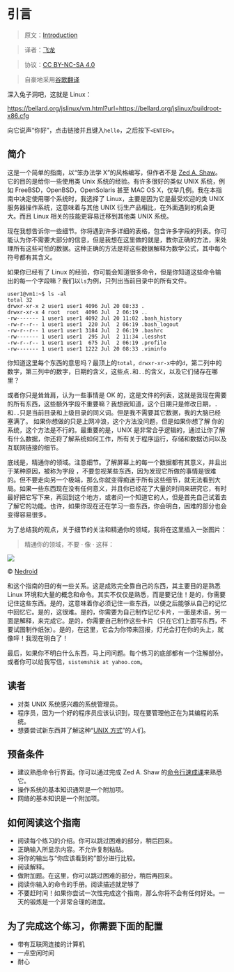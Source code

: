 # 引言

> 原文：[Introduction](https://archive.fo/xDb8o)

> 译者：[飞龙](https://github.com/wizardforcel)

> 协议：[CC BY-NC-SA 4.0](http://creativecommons.org/licenses/by-nc-sa/4.0/)

> 自豪地采用[谷歌翻译](https://translate.google.cn/)

深入兔子洞吧，这就是 Linux：

<https://bellard.org/jslinux/vm.html?url=https://bellard.org/jslinux/buildroot-x86.cfg>

向它说声“你好”，点击链接并且键入`hello`，之后按下`<ENTER>`。

## 简介

这是一个简单的指南，以“笨办法学 X”的风格编写，但作者不是 [Zed A. Shaw](https://learncodethehardway.org/)。它的目的是给你一些使用类 Unix 系统的经验。有许多很好的类似 UNIX 系统，例如 FreeBSD，OpenBSD，OpenSolaris 甚至 MAC OS X，仅举几例。我在本指南中决定使用哪个系统时，我选择了 Linux，主要是因为它是最受欢迎的类 UNIX 服务器操作系统，这意味着与其他 UNIX 衍生产品相比，在外面遇到的机会更大。而且 Linux 相关的技能更容易迁移到其他类 UNIX 系统。

现在我想告诉你一些细节。你将遇到许多详细的表格，包含许多字段的列表。你可能认为你不需要大部分的信息，但是我想在这里做的就是，教你正确的方法，来处理所有这些可怕的数据。这种正确的方法是将这些数据解释为数学公式，其中每个符号都有其含义。

如果你已经有了 Linux 的经验，你可能会知道很多命令，但是你知道这些命令输出的每一个字段嘛？我们以`ls`为例，只列出当前目录中的所有文件。

```
user1@vm1:~$ ls -al
total 32
drwxr-xr-x 2 user1 user1 4096 Jul 20 08:33 .
drwxr-xr-x 4 root  root  4096 Jul  2 06:19 ..
-rw------- 1 user1 user1 4092 Jul 20 11:02 .bash_history
-rw-r--r-- 1 user1 user1  220 Jul  2 06:19 .bash_logout
-rw-r--r-- 1 user1 user1 3184 Jul  2 06:19 .bashrc
-rw------- 1 user1 user1  295 Jul  2 11:34 .lesshst
-rw-r--r-- 1 user1 user1  675 Jul  2 06:19 .profile
-rw------- 1 user1 user1 1222 Jul 20 08:33 .viminfo
```

你知道这里每个东西的意思吗？最顶上的`total`，`drwxr-xr-x`中的`d`，第二列中的数字，第三列中的数字，日期的含义，这些点`.`和`..`的含义，以及它们储存在哪里？

或者你只是耸耸肩，认为一些事情是 OK 的，这是文件的列表，这就是我现在需要的所有东西，这些额外字段不重要嘛？我想我知道，这个日期只是修改日期，`.`和`..`只是当前目录和上级目录的同义词。但是我不需要其它数据，我的大脑已经塞满了。 如果你想做的只是上网冲浪，这个方法没问题，但是如果你想了解 你的系统，这个方法是不行的。最重要的是，UNIX 是非常合乎逻辑的，通过让你了解有什么数据，你还将了解系统如何工作，所有关于程序运行，存储和数据访问以及互联网链接的细节。

底线是，精通你的领域。注意细节。了解屏幕上的每一个数据都有其意义，并且出于某种原因，被称为字段 ，不要忽视某些东西，因为发现它所做的事情是很难的。但不要走向另一个极端，那么你就变得痴迷于所有这些细节，就无法看到大局。如果一些东西现在没有任何意义，并且你已经花了大量的时间来研究它，有时最好把它写下来，再回到这个地方，或者问一个知道它的人，但是首先自己试着去了解它的功能。也许，如果你现在还在学习一些东西，你会明白，困难的部分也会变得容易很多。

为了总结我的观点，关于细节的关注和精通你的领域，我将在这里插入一张图片：

> 精通你的领域，不要 · 像 · 这样：

![](intro-1.png)

© [Nedroid](http://nedroid.com/2012/05/honk-the-databus/)

和这个指南的目的有一些关系。这是成败完全靠自己的东西，其主要目的是熟悉 Linux 环境和大量的概念和命令。其实不仅仅是熟悉，而是要记住！是的，你需要记住这些东西。是的，这意味着你必须记住一些东西，以便之后能够从自己的记忆中回忆它。是的，这很难。是的，你需要为自己制作记忆卡片，一面是术语，另一面是解释，来完成它。是的，你需要自己制作这些卡片（只在它们上面写东西，不要试图制作纸张）。是的，在这里，它会为你带来回报，灯光会打在你的头上，就像呯！我现在明白了！

最后，如果你不明白什么东西，马上问问题。每个练习的底部都有一个注解部分。或者你可以给我写信，`sistemshik at yahoo.com`。

## 读者

+   对类 UNIX 系统感兴趣的系统管理员。
+   程序员，因为一个好的程序员应该认识到，现在要管理他正在为其编程的系统。
+   想要尝试新东西并了解这种“[UNIX 方式](http://en.wikipedia.org/wiki/Unix_philosophy)”的人们。

## 预备条件

+   建议熟悉命令行界面。你可以通过完成 Zed A. Shaw 的[命令行速成课](http://cli.learncodethehardway.org/book/)来熟悉它。
+   操作系统的基本知识通常是一个附加项。
+   网络的基本知识是一个附加项。

## 如何阅读这个指南

+   阅读每个练习的介绍。你可以跳过困难的部分，稍后回来。
+   正确输入所显示内容。不允许复制粘贴。
+   将你的输出与“你应该看到的”部分进行比较。
+   阅读解释。
+   做附加题。在这里，你可以跳过困难的部分，稍后再回来。
+   阅读你输入的命令的手册。阅读描述就足够了
+   不要赶时间！如果你尝试一次性完成这个指南，那么你将不会有任何好处。一天的锻炼是一个非常合理的进度。

## 为了完成这个练习，你需要下面的配置

+   带有互联网连接的计算机
+   一点空闲时间
+   耐心
